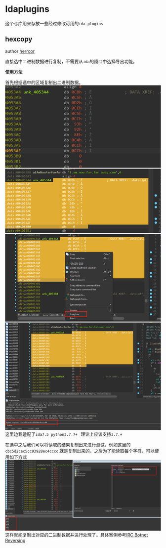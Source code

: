# Idaplugins
这个仓库用来存放一些经过修改可用的`ida plugins` 

## hexcopy 
author [herrcor](https://gist.github.com/herrcore/01762779ae4ac130d3beb02bf8e99826)

直接选中二进制数据进行复制，不需要从`ida`的窗口中选择导出功能。

**使用方法**

首先根据选中的区域复制出二进制数据。
![hex_cop1](./img/hex_copy1.png)
![hex_cop2](./img/hex_copy2.png)
![hex_cop3](./img/hex_copy3.png)
![hex_cop4](./img/hex_copy4.png)
这里边我适配了`ida7.5 python3.7.7+ ` 理论上应该支持`3.7.+`

在选中之后我们可以将读取的结果复制出来进行测试，例如这里的
`cbc5d2cec5cc93928ec4cccc` 就是复制出来的，之后为了能读取每个字符，可以使用如下方式
![hex_cop5](./img/hex_copy5.png)
这样就能复制出对应的二进制数据并进行处理了。具体案例参考[IRC Botnet Reversing]()



